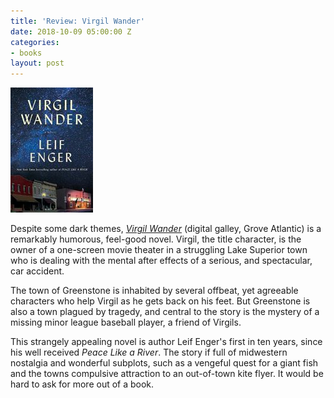 ```yaml
---
title: 'Review: Virgil Wander'
date: 2018-10-09 05:00:00 Z
categories:
- books
layout: post
---
```


![](/assets/images/51I4wcrJ4zL-132x200.jpg)

Despite some dark themes, _[Virgil Wander](https://amzn.to/2C4MhTg)_ (digital galley, Grove Atlantic) is a remarkably humorous, feel-good novel. Virgil, the title character, is the owner of a one-screen movie theater in a struggling Lake Superior town who is dealing with the mental after effects of a serious, and spectacular, car accident.

The town of Greenstone is inhabited by several offbeat, yet agreeable characters who help Virgil as he gets back on his feet. But Greenstone is also a town plagued by tragedy, and central to the story is the mystery of a missing minor league baseball player, a friend of Virgils.

This strangely appealing novel is author Leif Enger's first in ten years, since his well received _Peace Like a River_. The story if full of midwestern nostalgia and wonderful subplots, such as a vengeful quest for a giant fish and the towns compulsive attraction to an out-of-town kite flyer. It would be hard to ask for more out of a book.
